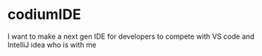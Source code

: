 # codiumIDE
I want to make a next gen IDE for developers to compete with VS code and IntelliJ idea who is with me
